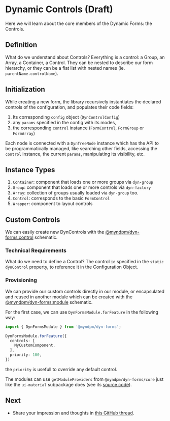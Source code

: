 # Dynamic Controls (Draft)

Here we will learn about the core members of the Dynamic Forms: the Controls.

## Definition

What do we understand about Controls?
Everything is a control: a Group, an Array, a Container, a Control. They can be nested to describe our form hierarchy, or they can be a flat list with nested names (ie. `parentName.controlName`).

## Initialization

While creating a new form, the library recursively instantiates the declared controls of the configuration, and populates their code fields:

1. Its corresponding `config` object (`DynControlConfig`)
2. any `params` specified in the config with its modes,
3. the corresponding `control` instance (`FormControl`, `FormGroup` or `FormArray`)

Each node is connected with a `DynTreeNode` instance which has the API to be programmatically managed, like searching other fields, accessing the `control` instance, the current `params`, manipulating its visibility, etc.

## Instance Types

1. `Container`: component that loads one or more groups via `dyn-group`
2. `Group`: component that loads one or more controls via `dyn-factory`
3. `Array`: collection of groups usually loaded via `dyn-group` too.
4. `Control`: corresponds to the basic `FormControl`
5. `Wrapper`: component to layout controls

## Custom Controls

We can easily create new DynControls with the [@myndpm/dyn-forms:control](https://mynd.dev/docs/dyn-forms/intro/schematics) schematic.

### Technical Requirements

What do we need to define a Control?
The control `id` specified in the `static dynControl` property, to reference it in the Configuration Object.

### Provisioning

We can provide our custom controls directly in our module, or encapsulated and reused in another module which can be created with the [@myndpm/dyn-forms:module](https://mynd.dev/docs/dyn-forms/intro/schematics) schematic.

For the first case, we can use `DynFormsModule.forFeature` in the following way:

```typescript
import { DynFormsModule } from '@myndpm/dyn-forms';

DynFormsModule.forFeature({
  controls: [
    MyCustomComponent,
  ],
  priority: 100,
})
```

the `priority` is usefull to override any default control.

The modules can use `getModuleProviders` from `@myndpm/dyn-forms/core` just like the `ui-material` subpackage does (see its [source code](https://github.com/myndpm/open-source/blob/master/libs/forms/ui-material/src/dyn-forms-material.module.ts)).

## Next

- Share your impression and thoughts in [this GitHub thread](https://github.com/myndpm/open-source/discussions/27).
